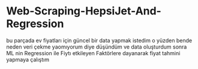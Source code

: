# Web-Scraping-HepsiJet-And-Regression
bu parçada  ev fiyatları için güncel bir data yapmak istedim o yüzden bende neden veri çekme yaomıyorum diye düşündüm ve data oluşturdum sonra ML nin Regression  ile Fiytı etkileyen Faktörlere dayanarak fiyat tahmini yapmaya çalıştım
